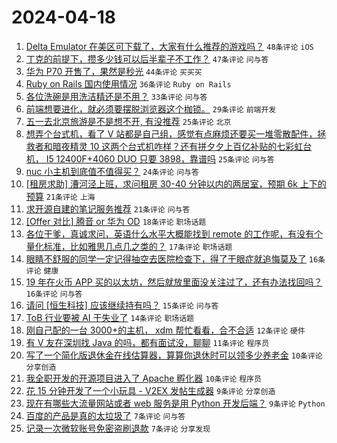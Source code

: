 # 2024-04-18

1. [Delta Emulator 在美区可下载了，大家有什么推荐的游戏吗？](https://www.v2ex.com/t/1033473) `48条评论` `iOS`
1. [丁克的前提下，攒多少钱可以后半辈子不工作？](https://www.v2ex.com/t/1033524) `47条评论` `问与答`
1. [华为 P70 开售了，果然是秒光](https://www.v2ex.com/t/1033522) `44条评论` `买买买`
1. [Ruby on Rails 国内使用情况](https://www.v2ex.com/t/1033505) `36条评论` `Ruby on Rails`
1. [各位洗碗是用洗洁精还是不用？](https://www.v2ex.com/t/1033519) `33条评论` `问与答`
1. [前端想要进化，就必须要摆脱浏览器这个枷锁。](https://www.v2ex.com/t/1033484) `29条评论` `前端开发`
1. [五一去北京旅游是不是想不开, 有没推荐](https://www.v2ex.com/t/1033518) `25条评论` `北京`
1. [想弄个台式机，看了 V 站都是自己组，感觉有点麻烦还要买一堆零散配件，拯救者和暗夜精灵 10 这两个台式机咋样？还有拼夕夕上百亿补贴的七彩虹台机， I5 12400F+4060 DUO 只要 3898，靠谱吗](https://www.v2ex.com/t/1033478) `25条评论` `问与答`
1. [nuc 小主机到底值不值得买？](https://www.v2ex.com/t/1033486) `24条评论` `问与答`
1. [[租房求助] 漕河泾上班，求问租房 30-40 分钟以内的两居室，预期 6k 上下的预算](https://www.v2ex.com/t/1033479) `21条评论` `上海`
1. [求开源自建的笔记服务推荐](https://www.v2ex.com/t/1033475) `21条评论` `问与答`
1. [[Offer 对比] 腾音 or 华为 OD](https://www.v2ex.com/t/1033525) `18条评论` `职场话题`
1. [各位干爹，真诚求问，英语什么水平大概能找到 remote 的工作呢，有没有个量化标准，比如雅思几点几之类的？](https://www.v2ex.com/t/1033472) `17条评论` `职场话题`
1. [眼睛不舒服的同学一定记得抽空去医院检查下，得了干眼症就追悔莫及了](https://www.v2ex.com/t/1033499) `16条评论` `健康`
1. [19 年在火币 APP 买的以太坊，然后就放里面没关注过了，还有办法找回吗？](https://www.v2ex.com/t/1033476) `16条评论` `问与答`
1. [请问 [恒生科技] 应该继续持有吗？](https://www.v2ex.com/t/1033498) `15条评论` `问与答`
1. [ToB 行业要被 AI 干失业了](https://www.v2ex.com/t/1033517) `14条评论` `职场话题`
1. [刚自己配的一台 3000+的主机， xdm 帮忙看看，合不合适](https://www.v2ex.com/t/1033496) `12条评论` `硬件`
1. [有 V 友在深圳找 Java 的吗，都有面试没，聊聊](https://www.v2ex.com/t/1033494) `11条评论` `程序员`
1. [写了一个简化版退休金在线估算器，算算你退休时可以领多少养老金](https://www.v2ex.com/t/1033528) `10条评论` `分享创造`
1. [我全职开发的开源项目进入了 Apache 孵化器](https://www.v2ex.com/t/1033482) `10条评论` `程序员`
1. [花 15 分钟开发了一个小玩具 - V2EX 发帖生成器](https://www.v2ex.com/t/1033501) `9条评论` `分享创造`
1. [现在有哪些大流量网站或者 web 服务是用 Python 开发后端？](https://www.v2ex.com/t/1033489) `9条评论` `Python`
1. [百度的产品是真的太垃圾了](https://www.v2ex.com/t/1033548) `7条评论` `问与答`
1. [记录一次微软账号免密盗刷退款](https://www.v2ex.com/t/1033491) `7条评论` `分享发现`
